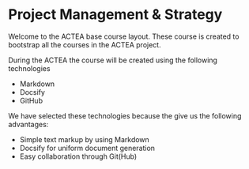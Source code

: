 # Project Management & Strategy

Welcome to the ACTEA base course layout. These course is created to bootstrap all the courses in the ACTEA project. 

During the ACTEA the course will be created using the following technologies
* Markdown 
* Docsify 
* GitHub


We have selected  these technologies because the give us the following advantages:
* Simple text markup by using Markdown 
* Docsify for uniform document generation
* Easy collaboration through Git(Hub)


